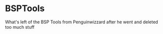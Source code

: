 BSPTools
========

What's left of the BSP Tools from Penguinwizzard after he went and deleted too much stuff
